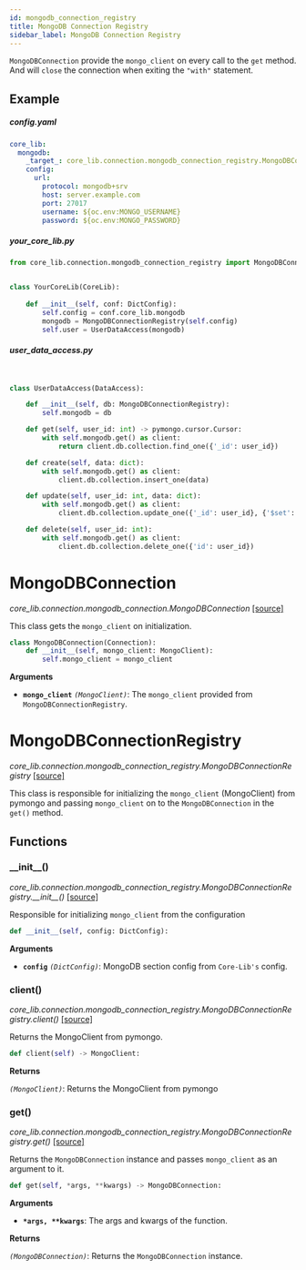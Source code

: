 ```yaml
---
id: mongodb_connection_registry
title: MongoDB Connection Registry
sidebar_label: MongoDB Connection Registry
---
```



`MongoDBConnection` provide the `mongo_client` on every call to the `get` method. And will `close` the connection when exiting the `"with"` statement.

## Example
##### config.yaml

```yaml
core_lib:
  mongodb:
    _target_: core_lib.connection.mongodb_connection_registry.MongoDBConnectionRegistry
    config:
      url:
        protocol: mongodb+srv
        host: server.example.com
        port: 27017
        username: ${oc.env:MONGO_USERNAME}
        password: ${oc.env:MONGO_PASSWORD}
```

##### your_core_lib.py

```python
from core_lib.connection.mongodb_connection_registry import MongoDBConnectionRegistry


class YourCoreLib(CoreLib):
    
    def __init__(self, conf: DictConfig):
        self.config = conf.core_lib.mongodb
        mongodb = MongoDBConnectionRegistry(self.config)
        self.user = UserDataAccess(mongodb)
```

##### user_data_access.py

```python


class UserDataAccess(DataAccess):

    def __init__(self, db: MongoDBConnectionRegistry):
        self.mongodb = db

    def get(self, user_id: int) -> pymongo.cursor.Cursor:
        with self.mongodb.get() as client:
            return client.db.collection.find_one({'_id': user_id})

    def create(self, data: dict):
        with self.mongodb.get() as client:
            client.db.collection.insert_one(data)

    def update(self, user_id: int, data: dict):
        with self.mongodb.get() as client:
            client.db.collection.update_one({'_id': user_id}, {'$set': data})

    def delete(self, user_id: int):
        with self.mongodb.get() as client:
            client.db.collection.delete_one({'id': user_id})
```

# MongoDBConnection

*core_lib.connection.mongodb_connection.MongoDBConnection* [[source]](https://github.com/shay-te/core-lib/blob/master/core_lib/connection/mongodb_connection.py#L6)

This class gets the `mongo_client` on initialization.

```python
class MongoDBConnection(Connection):
    def __init__(self, mongo_client: MongoClient):
        self.mongo_client = mongo_client
```
**Arguments**

- **`mongo_client`** *`(MongoClient)`*: The `mongo_client` provided from  `MongoDBConnectionRegistry`.

# MongoDBConnectionRegistry

*core_lib.connection.mongodb_connection_registry.MongoDBConnectionRegistry* [[source]](https://github.com/shay-te/core-lib/blob/master/core_lib/connection/mongodb_connection_registry.py#L8)

This class is responsible for initializing the `mongo_client` (MongoClient) from pymongo and passing `mongo_client` on to the `MongoDBConnection` in the `get()` method.

## Functions

### \_\_init\_\_()

*core_lib.connection.mongodb_connection_registry.MongoDBConnectionRegistry.\_\_init\_\_()* [[source]](https://github.com/shay-te/core-lib/blob/master/core_lib/connection/mongodb_connection_registry.py#L8)

Responsible for initializing `mongo_client` from the configuration

```python
def __init__(self, config: DictConfig):
```

**Arguments**

- **`config`** *`(DictConfig)`*: MongoDB section config from `Core-Lib's` config.

### client()

*core_lib.connection.mongodb_connection_registry.MongoDBConnectionRegistry.client()* [[source]](https://github.com/shay-te/core-lib/blob/master/core_lib/connection/mongodb_connection_registry.py#L14)

Returns the MongoClient from pymongo.

```python
def client(self) -> MongoClient:
```

**Returns**

*`(MongoClient)`*: Returns the MongoClient from pymongo

### get()

*core_lib.connection.mongodb_connection_registry.MongoDBConnectionRegistry.get()* [[source]](https://github.com/shay-te/core-lib/blob/master/core_lib/connection/mongodb_connection_registry.py#L17)

Returns the `MongoDBConnection` instance and passes `mongo_client` as an argument to it.

```python
def get(self, *args, **kwargs) -> MongoDBConnection:
```

**Arguments**

- __`*args, **kwargs`__: The args and kwargs of the function.

**Returns**

*`(MongoDBConnection)`*: Returns the `MongoDBConnection` instance.

